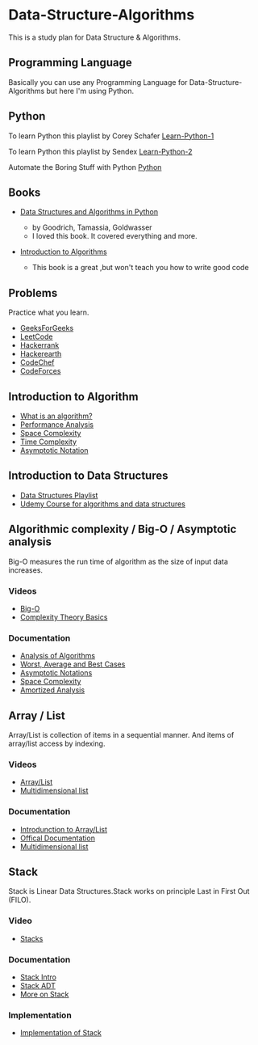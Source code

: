 # Data-Structure-Algorithms
This is a study plan for Data Structure &amp; Algorithms.

##

## Programming Language 
Basically you can use any Programming Language  for Data-Structure-Algorithms but here I'm using Python.

## Python
To learn Python this playlist by Corey Schafer [Learn-Python-1](https://www.youtube.com/watch?v=YYXdXT2l-Gg&list=PL-osiE80TeTt2d9bfVyTiXJA-UTHn6WwU)

To learn Python this playlist by Sendex [Learn-Python-2](https://www.youtube.com/playlist?list=PLQVvvaa0QuDe8XSftW-RAxdo6OmaeL85M)

Automate the Boring Stuff with Python [Python](https://automatetheboringstuff.com/)

## Books
- [Data Structures and Algorithms in Python](https://www.amazon.com/Structures-Algorithms-Python-Michael-Goodrich/dp/1118290275/)
    - by Goodrich, Tamassia, Goldwasser
    - I loved this book. It covered everything and more.
    
- [Introduction to Algorithms](https://www.amazon.com/Introduction-Algorithms-3rd-MIT-Press/dp/0262033844)
    - This book is a great ,but won't teach you how to write good code
## Problems
Practice what you learn.
- [GeeksForGeeks](https://practice.geeksforgeeks.org/topic-tags/?ref=home)
- [LeetCode](https://leetcode.com)
- [Hackerrank](https://www.hackerrank.com)
- [Hackerearth](https://www.hackerearth.com)
- [CodeChef](https://www.codechef.com)
- [CodeForces](https://codeforces.com)

## Introduction to Algorithm
- [What is an algorithm?](http://btechsmartclass.com/DS/U1_T1.html)
- [Performance Analysis](http://btechsmartclass.com/DS/U1_T2.html)
- [Space Complexity](http://btechsmartclass.com/DS/U1_T3.html)
- [Time Complexity](http://btechsmartclass.com/DS/U1_T4.html)
- [Asymptotic Notation](http://btechsmartclass.com/DS/U1_T5.html)

## Introduction to Data Structures
- [Data Structures Playlist](https://www.youtube.com/playlist?list=PL2_aWCzGMAwI3W_JlcBbtYTwiQSsOTa6P)
- [Udemy Course for algorithms and data structures](https://www.udemy.com/algorithms-and-data-structures-in-python)

## Algorithmic complexity / Big-O / Asymptotic analysis
Big-O measures the run time of algorithm as the size of input data increases.
### Videos
- [Big-O](https://www.youtube.com/watch?v=i5zKiVIhiS0)
- [Complexity Theory Basics](https://www.udemy.com/complexity-theory-basics/learn/v4/overview)
### Documentation
- [Analysis of Algorithms](https://www.geeksforgeeks.org/analysis-of-algorithms-set-1-asymptotic-analysis/)
- [Worst, Average and Best Cases](https://www.geeksforgeeks.org/analysis-of-algorithms-set-2-asymptotic-analysis/)
- [Asymptotic Notations](https://www.geeksforgeeks.org/analysis-of-algorithms-set-3asymptotic-notations/)
- [Space Complexity](https://www.geeksforgeeks.org/g-fact-86/)
- [Amortized Analysis ](https://www.geeksforgeeks.org/analysis-algorithm-set-5-amortized-analysis-introduction/)


## Array / List 
Array/List is collection of items in a sequential manner. And items of array/list access by indexing.
### Videos
- [Array/List](https://www.youtube.com/watch?v=HdFG8L1sajw&list=PL2_aWCzGMAwI3W_JlcBbtYTwiQSsOTa6P&index=3&t=0s)
- [Multidimensional list](https://www.youtube.com/watch?v=Go-FfGhxbSM&feature=youtu.be&list=PLQVvvaa0QuDe8XSftW-RAxdo6OmaeL85M)
### Documentation
- [Introdunction to Array/List](https://www.geeksforgeeks.org/introduction-to-arrays/)
- [Offical Documentation](https://docs.python.org/3/tutorial/datastructures.html)
- [Multidimensional list](https://www.hackerearth.com/practice/data-structures/arrays/multi-dimensional/tutorial/)

## Stack
Stack is Linear Data Structures.Stack works on principle Last in First Out (FILO).
### Video
- [Stacks](https://www.youtube.com/watch?v=F1F2imiOJfk)
### Documentation 
- [Stack Intro](https://www.geeksforgeeks.org/stack-data-structure-introduction-program)
- [Stack ADT](http://btechsmartclass.com/DS/U2_T1.html)
- [More on Stack](https://www.geeksforgeeks.org/stack-data-structure/#design)
### Implementation
- [Implementation of Stack](https://github.com/siAyush/Data-structures-and-Algorithms/blob/master/Stack/stack.py)


 
